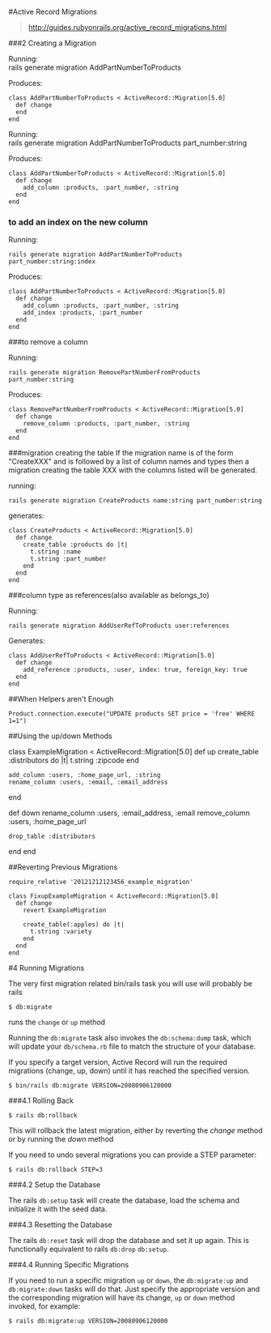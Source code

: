 #Active Record Migrations  
> http://guides.rubyonrails.org/active_record_migrations.html  

###2 Creating a Migration

Running:    
    rails generate migration AddPartNumberToProducts

Produces:

    class AddPartNumberToProducts < ActiveRecord::Migration[5.0]
      def change
      end
    end

Running:    
    rails generate migration AddPartNumberToProducts part_number:string

Produces:

    class AddPartNumberToProducts < ActiveRecord::Migration[5.0]
      def change
        add_column :products, :part_number, :string
      end
    end
    
### to add an index on the new column

Running: 
 
    rails generate migration AddPartNumberToProducts part_number:string:index

Produces:

    class AddPartNumberToProducts < ActiveRecord::Migration[5.0]
      def change
        add_column :products, :part_number, :string
        add_index :products, :part_number
      end
    end

###to remove a column

Running: 
 
    rails generate migration RemovePartNumberFromProducts part_number:string

Produces:

    class RemovePartNumberFromProducts < ActiveRecord::Migration[5.0]
      def change
        remove_column :products, :part_number, :string
      end
    end

###migration creating the table
If the migration name is of the form "CreateXXX" and is followed by a list of column names and types then a migration creating the table XXX with the columns listed will be generated.

running:

    rails generate migration CreateProducts name:string part_number:string

generates:

    class CreateProducts < ActiveRecord::Migration[5.0]
      def change
        create_table :products do |t|
          t.string :name
          t.string :part_number
        end
      end
    end

###column type as references(also available as belongs_to)

Running:

    rails generate migration AddUserRefToProducts user:references

Generates:

    class AddUserRefToProducts < ActiveRecord::Migration[5.0]
      def change
        add_reference :products, :user, index: true, foreign_key: true
      end
    end

##When Helpers aren't Enough

    Product.connection.execute("UPDATE products SET price = 'free' WHERE 1=1")
    
##Using the up/down Methods


class ExampleMigration < ActiveRecord::Migration[5.0]
  def up
    create_table :distributors do |t|
      t.string :zipcode
    end
 
    add_column :users, :home_page_url, :string
    rename_column :users, :email, :email_address
  end
 
  def down
    rename_column :users, :email_address, :email
    remove_column :users, :home_page_url

    drop_table :distributors
  end
end

##Reverting Previous Migrations

    require_relative '20121212123456_example_migration'
     
    class FixupExampleMigration < ActiveRecord::Migration[5.0]
      def change
        revert ExampleMigration
     
        create_table(:apples) do |t|
          t.string :variety
        end
      end
    end
    
#4 Running Migrations

The very first migration related bin/rails task you will use will probably be rails  

    $ db:migrate

runs the `change` or `up` method 

Running the `db:migrate` task also invokes the `db:schema:dump` task, which will update your `db/schema.rb` file to match the structure of your database.

If you specify a target version, Active Record will run the required migrations (change, up, down) until it has reached the specified version. 

    $ bin/rails db:migrate VERSION=20080906120000
    
###4.1 Rolling Back

    $ rails db:rollback

This will rollback the latest migration, either by reverting the _*change*_ method or by running the _*down*_ method

If you need to undo several migrations you can provide a STEP parameter:

    $ rails db:rollback STEP=3
    
###4.2 Setup the Database

The rails `db:setup` task will create the database, load the schema and initialize it with the seed data.

###4.3 Resetting the Database

The rails `db:reset` task will drop the database and set it up again. This is functionally equivalent to rails `db:drop` `db:setup`.

###4.4 Running Specific Migrations

If you need to run a specific migration `up` or `down`, the `db:migrate:up` and `db:migrate:down` tasks will do that. 
Just specify the appropriate version and the corresponding migration will have its change, `up` or `down` method invoked, for example:

    $ rails db:migrate:up VERSION=20080906120000
